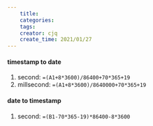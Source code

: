 ```yaml
---
    title:
    categories:
    tags:
    creator: cjq
    create_time: 2021/01/27
---
```


#### timestamp to date
1. second: ```=(A1+8*3600)/86400+70*365+19```
2. millsecond: ```=(A1+8*3600)/8640000+70*365+19```

#### date to timestamp
1. second: ```=(B1-70*365-19)*86400-8*3600```
